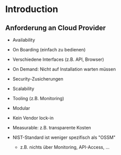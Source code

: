 # Introduction
## Anforderung an Cloud Provider
- Availability
- On Boarding (einfach zu bedienen)
- Verschiedene Interfaces (z.B. API, Browser)
- On Demand: Nicht auf Installation warten müssen
- Security-Zusicherungen
- Scalability
- Tooling (z.B. Monitoring)
- Modular
- Kein Vendor lock-in
- Measurable: z.B. transparente Kosten

- NIST-Standard ist weniger spezifisch als "OSSM"
    - z.B. nichts über Monitoring, API-Access, ...

